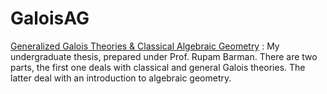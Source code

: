 # GaloisAG
[Generalized Galois Theories & Classical Algebraic Geometry](https://whendustsettles.github.io/GaloisAG/From%20Galois%20Theory%20to%20Galois%20Theories.pdf) : My undergraduate thesis, prepared under Prof. Rupam Barman. There are two parts, the first one deals with classical and general Galois theories. The latter deal with an introduction to algebraic geometry.
